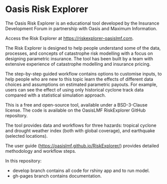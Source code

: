 # Oasis Risk Explorer

The Oasis Risk Explorer is an educational tool developed by the Insurance Development Forum in partnership with Oasis and Maximum Information.

Access the Risk Explorer at https://riskexplorer-oasislmf.com.

The Risk Explorer is designed to help people understand some of the data, processes, and concepts of catastrophe risk modelling with a focus on designing parametric insurance. The tool has been built by a team with extensive experience of catastrophe modelling and insurance pricing.

The step-by-step guided workflow contains options to customise inputs, to help people who are new to this topic learn the effects of different data choices and assumptions on estimated parametric payouts. For example, users can see the effect of using only historical cyclone track data compared with a statistical simulation approach.

This is a free and open-source tool, available under a BSD-3-Clause license. The code is available on the OasisLMF RiskExplorer GitHub repository.

The tool provides data and workflows for three hazards: tropical cyclone and drought weather index (both with global coverage), and earthquake (selected locations).

The user guide (https://oasislmf.github.io/RiskExplorer/) provides detailed methodology and workflow steps.


In this repository:
- develop branch contains all code for rshiny app and to run model.
- gh-pages branch contains documentation.


